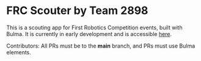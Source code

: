 # FRC Scouter by Team 2898
This is a scouting app for First Robotics Competition events, built with Bulma. It is currently in early development and is accessible [here](https://droid-kk11.github.io/frc-scouter).

Contributors: All PRs must be to the **main** branch, and PRs must use Bulma elements.
